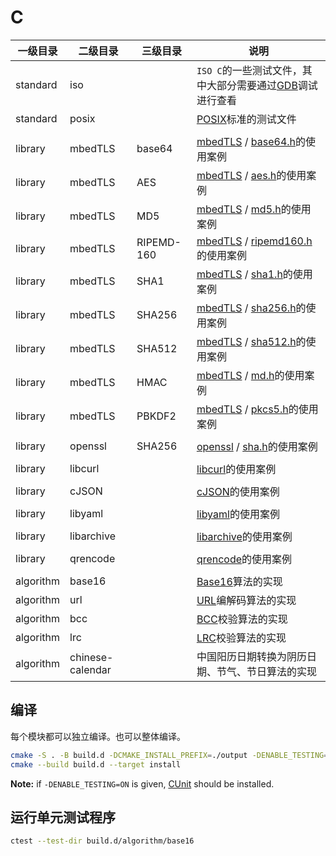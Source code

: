 # C

|一级目录|二级目录|三级目录|说明|
|-|-|-|-|
|standard|iso||`ISO C`的一些测试文件，其中大部分需要通过[GDB](http://blog.fpliu.com/it/software/GNU/GDB)调试进行查看|
|standard|posix||[POSIX](http://blog.fpliu.com/it/organization/IEEE/POSIX)标准的测试文件|
|||||
|library|mbedTLS|base64|[mbedTLS](http://blog.fpliu.com/it/software/mbedTLS) / [base64.h](http://blog.fpliu.com/it/software/mbedTLS/include/base64.h)的使用案例|
|library|mbedTLS|AES|[mbedTLS](http://blog.fpliu.com/it/software/mbedTLS) / [aes.h](http://blog.fpliu.com/it/software/mbedTLS/include/aes.h)的使用案例|
|library|mbedTLS|MD5|[mbedTLS](http://blog.fpliu.com/it/software/mbedTLS) / [md5.h](http://blog.fpliu.com/it/software/mbedTLS/include/md5.h)的使用案例|
|library|mbedTLS|RIPEMD-160|[mbedTLS](http://blog.fpliu.com/it/software/mbedTLS) / [ripemd160.h](http://blog.fpliu.com/it/software/mbedTLS/include/ripemd160.h)的使用案例|
|library|mbedTLS|SHA1|[mbedTLS](http://blog.fpliu.com/it/software/mbedTLS) / [sha1.h](http://blog.fpliu.com/it/software/mbedTLS/include/sha1.h)的使用案例|
|library|mbedTLS|SHA256|[mbedTLS](http://blog.fpliu.com/it/software/mbedTLS) / [sha256.h](http://blog.fpliu.com/it/software/mbedTLS/include/sha256.h)的使用案例|
|library|mbedTLS|SHA512|[mbedTLS](http://blog.fpliu.com/it/software/mbedTLS) / [sha512.h](http://blog.fpliu.com/it/software/mbedTLS/include/sha512.h)的使用案例|
|library|mbedTLS|HMAC|[mbedTLS](http://blog.fpliu.com/it/software/mbedTLS) / [md.h](http://blog.fpliu.com/it/software/mbedTLS/include/md.h)的使用案例|
|library|mbedTLS|PBKDF2|[mbedTLS](http://blog.fpliu.com/it/software/mbedTLS) / [pkcs5.h](http://blog.fpliu.com/it/software/mbedTLS/include/pkcs5.h)的使用案例|
|||||
|library|openssl|SHA256|[openssl](http://blog.fpliu.com/it/software/OpenSSL) / [sha.h](http://blog.fpliu.com/it/software/OpenSSL/include/sha.h)的使用案例|
|||||
|library|libcurl||[libcurl](http://blog.fpliu.com/it/software/curl)的使用案例|
|||||
|library|cJSON||[cJSON](http://blog.fpliu.com/it/software/development/language/C/library/cJSON)的使用案例|
|||||
|library|libyaml||[libyaml](http://blog.fpliu.com/it/software/development/language/C/library/libyaml)的使用案例|
|||||
|library|libarchive||[libarchive](http://blog.fpliu.com/it/software/development/language/C/library/libarchive)的使用案例|
|||||
|library|qrencode||[qrencode](http://blog.fpliu.com/it/software/qrencode)的使用案例|
|||||
|algorithm|base16||[Base16](http://blog.fpliu.com/it/data/text/coding/Base16)算法的实现|
|algorithm|url||[URL](http://blog.fpliu.com/it/data/text/coding/URL)编解码算法的实现|
|algorithm|bcc||[BCC](http://blog.fpliu.com/it/algorithm/check/BCC)校验算法的实现|
|algorithm|lrc||[LRC](http://blog.fpliu.com/it/algorithm/check/LRC)校验算法的实现|
|algorithm|chinese-calendar||中国阳历日期转换为阴历日期、节气、节日算法的实现|

## 编译
每个模块都可以独立编译。也可以整体编译。
```bash
cmake -S . -B build.d -DCMAKE_INSTALL_PREFIX=./output -DENABLE_TESTING=ON
cmake --build build.d --target install
```
**Note:** if `-DENABLE_TESTING=ON` is given, [CUnit](http://cunit.sourceforge.net/) should be installed.

## 运行单元测试程序
```bash
ctest --test-dir build.d/algorithm/base16
```
